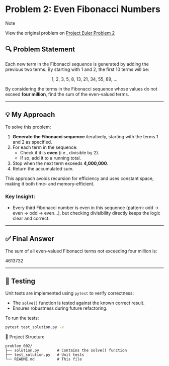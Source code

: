 # Problem 2: Even Fibonacci Numbers

> [!NOTE]  
> View the original problem on [Project Euler Problem 2](https://projecteuler.net/problem=2)

## 🔍 Problem Statement

Each new term in the Fibonacci sequence is generated by adding the previous two terms. By starting with $1$ and $2$, the first $10$ terms will be:

$$
1,\ 2,\ 3,\ 5,\ 8,\ 13,\ 21,\ 34,\ 55,\ 89,\ \dots
$$

By considering the terms in the Fibonacci sequence whose values do not exceed **four million**, find the sum of the even-valued terms.

---

## 💡 My Approach

To solve this problem:

1. **Generate the Fibonacci sequence** iteratively, starting with the terms $1$ and $2$ as specified.
2. For each term in the sequence:
   - Check if it is **even** (i.e., divisible by 2).
   - If so, add it to a running total.
3. Stop when the next term exceeds **4,000,000**.
4. Return the accumulated sum.

This approach avoids recursion for efficiency and uses constant space, making it both time- and memory-efficient.

### Key Insight:
- Every third Fibonacci number is even in this sequence (pattern: odd → even → odd → even...), but checking divisibility directly keeps the logic clear and correct.

---

## ✅ Final Answer

The sum of all even-valued Fibonacci terms not exceeding four million is:

4613732


---

## 🧪 Testing

Unit tests are implemented using `pytest` to verify correctness:
- The `solve()` function is tested against the known correct result.
- Ensures robustness during future refactoring.

To run the tests:
```bash
pytest test_solution.py -v
```

📁 Project Structure

```
problem_002/
├── solution.py        # Contains the solve() function
├── test_solution.py   # Unit tests
└── README.md          # This file
